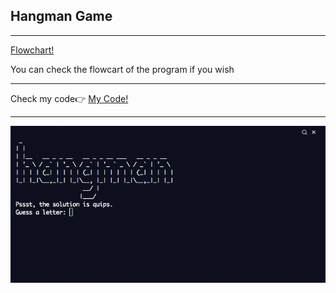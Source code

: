 <h2> Hangman Game</h2>
<hr>
<a href='https://github.com/BAVI-BOOP/100-days-of-python/blob/main/day07/Hangman%20Flowchart.png'>Flowchart!</a>
<p>You can check the flowcart of the program if you wish</p>
<hr>
<span>Check my code👉 <span><a href='https://replit.com/@AhmetAydin3/day06?v=1'>My Code!</a>
<hr>
<img src='hangman.gif' alt=band/>
